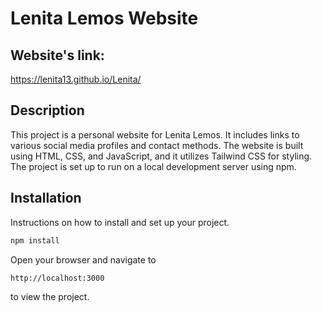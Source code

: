 # Lenita Lemos Website
## Website's link:

https://lenita13.github.io/Lenita/


## Description
This project is a personal website for Lenita Lemos. It includes links to various social media profiles and contact methods. The website is built using HTML, CSS, and JavaScript, and it utilizes Tailwind CSS for styling. The project is set up to run on a local development server using npm.

## Installation
Instructions on how to install and set up your project.

```bash
npm install
```
Open your browser and navigate to 
```bash
http://localhost:3000
```
to view the project.
